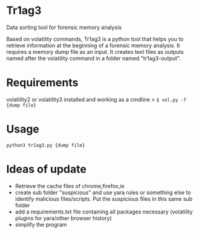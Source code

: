 # Tr1ag3
Data sorting tool for forensic memory analysis

Based on volatility commands, Tr1ag3 is a python tool that helps you to retrieve information at the beginning of a forensic memory analysis.
It requires a memory dump file as an input. 
It creates text files as outputs named after the volatility command in a folder named "tr1ag3-output".

# Requirements

volatility2 or volatility3 installed and working as a cmdline > ``` $ vol.py -f {dump file} ```

# Usage

 ```python3 tr1ag3.py {dump file} ```

# Ideas of update

- Retrieve the cache files of chrome,firefox,ie 
- create sub folder "suspicious" and use yara rules or something else to identify malicious files/scripts. Put the suspicious files in this same sub folder
- add a requirements.txt file containing all packages necessary (volatility plugins for yara/other browser history) 
- simplify the program
